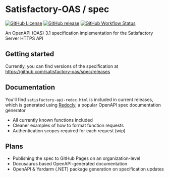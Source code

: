 # Satisfactory-OAS / spec
[![GitHub License](https://img.shields.io/github/license/satisfactory-oas/spec?style=flat-square)](https://github.com/satisfactory-oas/spec/blob/main/LICENSE)
[![GitHub release](https://img.shields.io/github/v/release/satisfactory-oas/spec?style=flat-square)](https://github.com/satisfactory-oas/spec/releases)
[![GitHub Workflow Status](https://img.shields.io/github/actions/workflow/status/satisfactory-oas/spec/build-publish.yaml?style=flat-square)](https://github.com/satisfactory-oas/spec/actions/workflows/build-publish.yaml)

An OpenAPI (OAS) 3.1 specification implementation for the Satisfactory Server HTTPS API

## Getting started
Currently, you can find versions of the specification at https://github.com/satisfactory-oas/spec/releases

## Documentation
You'll find `satisfactory-api-redoc.html` is included in current releases, which is generated using [Redocly](https://redocly.com), a popular OpenAPI spec documentation generator

- All currently known functions included
- Cleaner examples of how to format function requests
- Authentication scopes required for each request (wip)

## Plans
- Publishing the spec to GitHub Pages on an organization-level
- Docusaurus based OpenAPI-generated documentation
- OpenAPI & Yardarm (.NET) package generation on specification updates